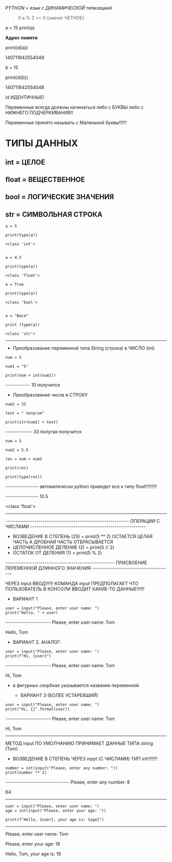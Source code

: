 *PYTHON = язык с ДИНАМИЧЕСКОЙ типизацией*

> if a % 2 == 0 (значит ЧЕТНОЕ)

a = 15
print(a)

**Адрес памяти**

print(id(a))

140711842554048

b = 15

print(id(b))

140711842554048

id ИДЕНТИЧНЫЕ! 

Переменные всегда должны начинаться либо с БУКВЫ либо с НИЖНЕГО ПОДЧЕРКИВАНИЯ!!

Переменные принято называть с Маленькой буквы!!!!!!

# ТИПЫ ДАННЫХ #
## int = ЦЕЛОЕ
## float = ВЕЩЕСТВЕННОЕ
## bool = ЛОГИЧЕСКИЕ ЗНАЧЕНИЯ
## str = СИМВОЛЬНАЯ СТРОКА

```
a = 5

print(type(a))

<class 'int'>
```
```

a = 4.5

print(type(a))

<class 'float'>
```
```
a = True

print(type(a))

<class 'bool'>
```
```

a = "Вася"

print (type(a))

<class 'str'>
```


_______________________________________________________________________________________________________________________________________________________

* Преобразование переменной типа String (строка) в ЧИСЛО (int)

```
num = 5

num1 = "5"

print(num + int(num1))
```

------------ 10 получится

* Преобразование числа в СТРОКУ
```
num2 = 33

text = " попугая"

print(str(num2) + text)
```
------------- 33 попугая получится

```
num = 5 

num2 = 5.5

res = num + num2

print(res)

print(type(res))
```

---------------- автоматически python приведет все к типу float!!!!!!!!!

---------------- 10.5

  <class 'float'>

____________________________________________________________________________________

------------------------------------------------------------  ОПЕРАЦИИ С ЧИСЛАМИ  --------------------------------------------------------

   * ВОЗВЕДЕНИЕ В СТЕПЕНЬ (25) = print(5 ** 2) ОСТАЕТСЯ ЦЕЛАЯ ЧАСТЬ А ДРОБНАЯ ЧАСТЬ ОТБРАСЫВАЕТСЯ 
   * ЦЕЛОЧИСЛЕННОЕ ДЕЛЕНИЕ (2) = print(5 // 2)
   * ОСТАТОК ОТ ДЕЛЕНИЯ (1) = print(5 % 2)

-----------------------------------------------------  ПРИСВОЕНИЕ ПЕРЕМЕННОЙ ДЛИННОГО ЗНАЧЕНИЯ ---------------------------------------

  ЧЕРЕЗ input ВВОД!!!!!! КОМАНДА input ПРЕДПОЛАГАЕТ ЧТО ПОЛЬЗОВАТЕЛЬ В КОНСОЛИ ВВОДИТ КАКИЕ-ТО ДАННЫЕ!!!!!!
    
   * ВАРИАНТ 1
   
  
  ```
  user = input("Please, enter user name: ")
  print("Hello, " + user)
  ```
  
---------------------- Please, enter user name: Tom
 
Hello, Tom

   * ВАРИАНТ 2. АНАЛОГ:
 ```
user = input("Please, enter user name: ")
print(f"Hi, {user}")
 ```

---------------------- Please, enter user name: Tom
 
Hi, Tom

- в фигурных скорбках указывается название переменной 

    * ВАРИАНТ 3 (БОЛЕЕ УСТАРЕВШИЙ)

```
user = input("Please, enter user name: ")
print("Hi, {}".format(user))
```

---------------------- Please, enter user name: Tom
 
Hi, Tom

_______________________________________________________________________________________________________________

МЕТОД input ПО УМОЛЧАНИЮ ПРИНИМАЕТ ДАННЫЕ ТИПА string (Tom)

* ВОЗВЕДЕНИЕ В СТЕПЕНЬ ЧЕРЕЗ inpyt (С ЧИСЛАМИ) ТИП int!!!!!!!!
```
number = int(input("Please, enter any number: "))
print(number ** 2)
```

------------------------------- Please, enter any number: 8

64

___________________________________________________________________________________________________________
```
user = input("Please, enter user name: ")
age = int(input("Please, enter your age: "))

print(f"Hello, {user}, your age is: {age}")
```

-------------------------------------
Please, enter user name: Tom

Please, enter your age: 19

Hello, Tom, your age is: 19






   

   





